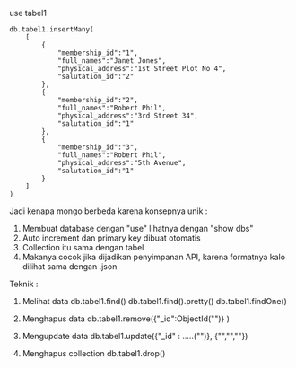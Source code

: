 use tabel1
```
db.tabel1.insertMany(
    [
        {
            "membership_id":"1",
            "full_names":"Janet Jones",
            "physical_address":"1st Street Plot No 4",
            "salutation_id":"2"
        },
        {
            "membership_id":"2",
            "full_names":"Robert Phil",
            "physical_address":"3rd Street 34",
            "salutation_id":"1"
        },
        {
            "membership_id":"3",
            "full_names":"Robert Phil",
            "physical_address":"5th Avenue",
            "salutation_id":"1"
        }
    ]
)
```
Jadi kenapa mongo berbeda karena konsepnya unik :
1. Membuat database dengan "use" lihatnya dengan "show dbs"
2. Auto increment dan primary key dibuat otomatis
3. Collection itu sama dengan tabel
4. Makanya cocok jika dijadikan penyimpanan API, karena formatnya kalo dilihat sama dengan .json

Teknik :
1.  Melihat data
    db.tabel1.find()
    db.tabel1.find().pretty()
    db.tabel1.findOne()

2.  Menghapus data
    db.tabel1.remove({"_id":ObjectId("")} )

3.  Mengupdate data
    db.tabel1.update({"_id" : .....("")}, {"","",""})
    
4.  Menghapus collection
    db.tabel1.drop()

